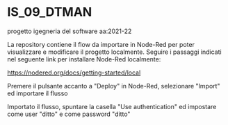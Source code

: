 # IS_09_DTMAN
progetto igegneria del software aa:2021-22


La repository contiene il flow da importare in Node-Red per poter visualizzare e modificare il progetto localmente. Seguire i passaggi indicati nel seguente link per installare Node-Red localmente:


https://nodered.org/docs/getting-started/local


Premere il pulsante accanto a "Deploy" in Node-Red, selezionare "Import" ed importare il flusso

Importato il flusso, spuntare la casella "Use authentication" ed impostare come user "ditto" e come password "ditto"
